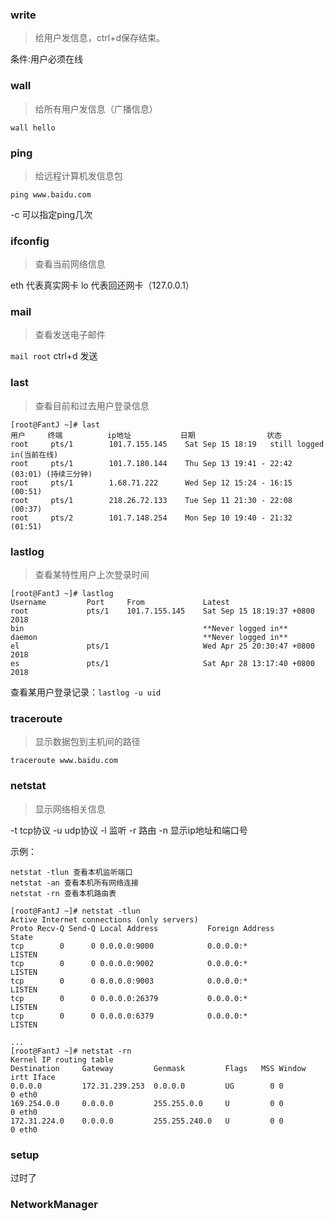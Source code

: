 ### write
>给用户发信息，ctrl+d保存结束。

条件:用户必须在线

### wall
>给所有用户发信息（广播信息）

`wall hello`


### ping
>给远程计算机发信息包

`ping www.baidu.com`

-c 可以指定ping几次


### ifconfig
>查看当前网络信息

eth 代表真实网卡
lo  代表回还网卡（127.0.0.1）


### mail
>查看发送电子邮件

`mail root`
ctrl+d 发送


### last
>查看目前和过去用户登录信息


```
[root@FantJ ~]# last
用户     终端          ip地址           日期                状态
root     pts/1        101.7.155.145    Sat Sep 15 18:19   still logged in(当前在线)   
root     pts/1        101.7.180.144    Thu Sep 13 19:41 - 22:42  (03:01) (持续三分钟)   
root     pts/1        1.68.71.222      Wed Sep 12 15:24 - 16:15  (00:51)    
root     pts/1        218.26.72.133    Tue Sep 11 21:30 - 22:08  (00:37)    
root     pts/2        101.7.148.254    Mon Sep 10 19:40 - 21:32  (01:51)    
```
### lastlog
>查看某特性用户上次登录时间

```
[root@FantJ ~]# lastlog
Username         Port     From             Latest
root             pts/1    101.7.155.145    Sat Sep 15 18:19:37 +0800 2018
bin                                        **Never logged in**
daemon                                     **Never logged in**
el               pts/1                     Wed Apr 25 20:30:47 +0800 2018
es               pts/1                     Sat Apr 28 13:17:40 +0800 2018
```

查看某用户登录记录：`lastlog -u uid` 

### traceroute
>显示数据包到主机间的路径


```
traceroute www.baidu.com
```

### netstat
>显示网络相关信息

-t tcp协议
-u udp协议
-l 监听
-r 路由
-n 显示ip地址和端口号

示例：
```
netstat -tlun 查看本机监听端口
netstat -an 查看本机所有网络连接
netstat -rn 查看本机路由表
```
```
[root@FantJ ~]# netstat -tlun
Active Internet connections (only servers)
Proto Recv-Q Send-Q Local Address           Foreign Address         State      
tcp        0      0 0.0.0.0:9000            0.0.0.0:*               LISTEN     
tcp        0      0 0.0.0.0:9002            0.0.0.0:*               LISTEN     
tcp        0      0 0.0.0.0:9003            0.0.0.0:*               LISTEN     
tcp        0      0 0.0.0.0:26379           0.0.0.0:*               LISTEN     
tcp        0      0 0.0.0.0:6379            0.0.0.0:*               LISTEN 

...
[root@FantJ ~]# netstat -rn
Kernel IP routing table
Destination     Gateway         Genmask         Flags   MSS Window  irtt Iface
0.0.0.0         172.31.239.253  0.0.0.0         UG        0 0          0 eth0
169.254.0.0     0.0.0.0         255.255.0.0     U         0 0          0 eth0
172.31.224.0    0.0.0.0         255.255.240.0   U         0 0          0 eth0

```

### setup
过时了


### NetworkManager

